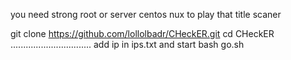 

you need strong root or server centos nux 
to play that title scaner

git clone https://github.com/lollolbadr/CHeckER.git
cd CHeckER
................................
add ip in ips.txt
and start 
bash go.sh
